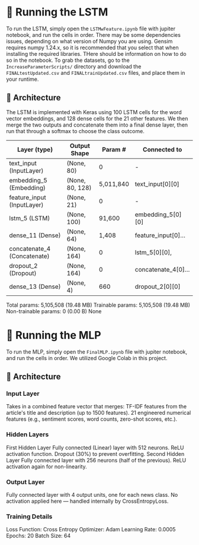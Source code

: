 # 🏃 Running the LSTM
To run the LSTM, simply open the `LSTMwFeature.ipynb` file with jupiter notebook, and run the cells in order. There may be some dependencies issues, depending on what version of Numpy you are using. 
Gensim requires numpy 1.24.x, so it is recommended that you select that when installing the required libraries. THere should be information on how to do so 
in the notebook. To grab the datasets, go to the `IncreaseParameterScripts/` directory and download the `FINALtestUpdated.csv` and `FINALtrainUpdated.csv` files, and place them in your runtime. 

## 🔧 Architecture
The LSTM is implemented with Keras using 100 LSTM cells for the word vector embeddings, and 128 dense cells for the 21 other features. We then merge the two outputs and concatenate them into a final dense layer, then run that through a softmax to choose the class outcome.


|Layer (type)        | Output Shape      |    Param # | Connected to       |
|--------------------|-------------------|------------|--------------------|
| text_input  (InputLayer)    | (None, 80)        |          0 | -                 |
| embedding_5  (Embedding)       | (None, 80, 128)   |  5,011,840 | text_input[0][0]  |
| feature_input (InputLayer)      | (None, 21)        |          0 | -                 |
| lstm_5 (LSTM)       | (None, 100)       |     91,600 | embedding_5[0][0] |
| dense_11 (Dense)    | (None, 64)        |      1,408 | feature_input[0]… |
| concatenate_4 (Concatenate)      | (None, 164)       |          0 | lstm_5[0][0],     |
| dropout_2 (Dropout) | (None, 164)       |          0 | concatenate_4[0]… |
| dense_13 (Dense)    | (None, 4)         |        660 | dropout_2[0][0]   |

 Total params: 5,105,508 (19.48 MB)
 Trainable params: 5,105,508 (19.48 MB)
 Non-trainable params: 0 (0.00 B)
None

# 🏃 Running the MLP
To run the MLP, simply open the `FinalMLP.ipynb` file with jupiter notebook, and run the cells in order. We utilized Google Colab in this project.

## 🔧 Architecture
### Input Layer
Takes in a combined feature vector that merges:
TF-IDF features from the article's title and description (up to 1500 features).
21 engineered numerical features (e.g., sentiment scores, word counts, zero-shot scores, etc.).

### Hidden Layers
First Hidden Layer
Fully connected (Linear) layer with 512 neurons.
ReLU activation function.
Dropout (30%) to prevent overfitting.
Second Hidden Layer
Fully connected layer with 256 neurons (half of the previous).
ReLU activation again for non-linearity.

### Output Layer
Fully connected layer with 4 output units, one for each news class.
No activation applied here — handled internally by CrossEntropyLoss.

### Training Details
Loss Function: Cross Entropy
Optimizer: Adam
Learning Rate: 0.0005
Epochs: 20
Batch Size: 64

